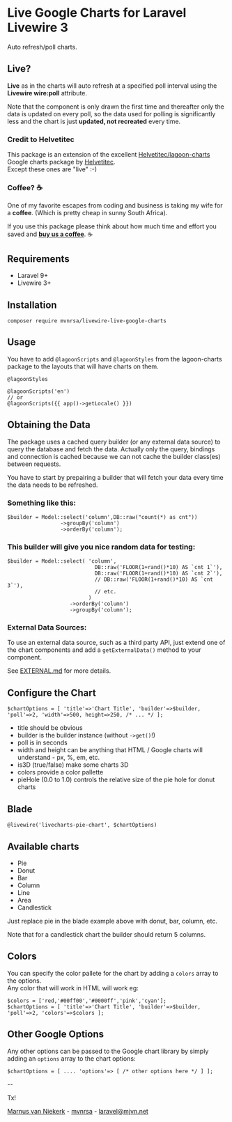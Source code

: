 # Live Google Charts for Laravel Livewire 3
Auto refresh/poll charts.


## Live?
**Live** as in the charts will auto refresh at a specified poll interval using the **Livewire wire:poll** attribute.

Note that the component is only drawn the first time and thereafter only the data is updated on every poll, so the data used for polling is significantly less and the chart is just **updated, not recreated** every time.

### Credit to Helvetitec
This package is an extension of the excellent [Helvetitec/lagoon-charts](https://github.com/Helvetitec/lagoon-charts) Google charts package by [Helvetitec](https://github.com/Helvetitec).  
Except these ones are "live" :-)

### Coffee? ☕

One of my favorite escapes from coding and business is taking my wife for a **coffee**. 
(Which is pretty cheap in sunny South Africa).

If you use this package please think about how much time and effort you saved and
**[buy us a coffee](https://www.buymeacoffee.com/mvnrsa)**.  ☕

## Requirements

- Laravel 9+
- Livewire 3+

## Installation
```
composer require mvnrsa/livewire-live-google-charts
```

## Usage
You have to add `@lagoonScripts` and `@lagoonStyles` from the lagoon-charts package to the layouts that will have charts on them.
```
@lagoonStyles
```
```
@lagoonScripts('en')
// or
@lagoonScripts({{ app()->getLocale() }})
```

## Obtaining the Data
The package uses a cached query builder (or any external data source) to query the database and fetch the data.
Actually only the query, bindings and connection is cached because we can not cache the builder class(es)
between requests.

You have to start by prepairing a builder that will fetch your data every time the data needs to be refreshed.

### Something like this:
```
$builder = Model::select('column',DB::raw("count(*) as cnt"))
                 ->groupBy('column')
                 ->orderBy('column');
```

### This builder will give you nice random data for testing:
```
$builder = Model::select( 'column',
                            DB::raw('FLOOR(1+rand()*10) AS `cnt 1`'),
                            DB::raw('FLOOR(1+rand()*10) AS `cnt 2`'),
                            // DB::raw('FLOOR(1+rand()*10) AS `cnt 3`'),
                            // etc.
                          )
                    ->orderBy('column')
                    ->groupBy('column');
```

### External Data Sources:
To use an external data source, such as a third party API, just extend one of the chart components and add
a `getExternalData()` method to your component.

See [EXTERNAL.md](EXTERNAL.md) for more details.

## Configure the Chart
```
$chartOptions = [ 'title'=>'Chart Title', 'builder'=>$builder, 'poll'=>2, 'width'=>500, height=>250, /* ... */ ];
```
- title should be obvious
- builder is the builder instance (without `->get()`!)
- poll is in seconds
- width and height can be anything that HTML / Google charts will understand - px, %, em, etc.
- is3D (true/false) make some charts 3D
- colors provide a color pallette
- pieHole (0.0 to 1.0) controls the relative size of the pie hole for donut charts

## Blade
```
@livewire('livecharts-pie-chart', $chartOptions)
```

## Available charts
- Pie
- Donut
- Bar
- Column
- Line
- Area
- Candlestick

Just replace pie in the blade example above with donut, bar, column, etc.

Note that for a candlestick chart the builder should return 5 columns.

## Colors
You can specify the color pallete for the chart by adding a `colors` array to the options.  
Any color that will work in HTML will work eg:
```
$colors = ['red,'#00ff00','#0000ff','pink','cyan'];
$chartOptions = [ 'title'=>'Chart Title', 'builder'=>$builder, 'poll'=>2, 'colors'=>$colors ];
```

## Other Google Options
Any other options can be passed to the Google chart library by simply adding an `options` array to the chart options:
```
$chartOptions = [ .... 'options'=> [ /* other options here */ ] ];

```

--

Tx!

[Marnus van Niekerk](https://github.com/mvnrsa) - [mvnrsa](https://github.com/mvnrsa) - [laravel@mjvn.net](mailto:laravel@mjvn.net)

